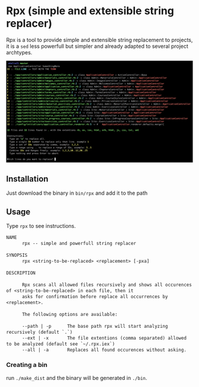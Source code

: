 # Rpx (simple and extensible string replacer)

Rpx is a tool to provide simple and extensible string replacement to projects, it is
a `sed` less powerfull but simpler and already adapted to several project archtypes.

![Example](example.png)

## Installation

Just download the binary in `bin/rpx` and add it to the path

## Usage

Type `rpx` to see instructions.

```
NAME
      rpx -- simple and powerfull string replacer

SYNOPSIS
      rpx <string-to-be-replaced> <replacement> [-pxa]

DESCRIPTION

      Rpx scans all allowed files recursively and shows all occurences of <string-to-be-replaced> in each file, then it
      asks for confirmation before replace all occurrences by <replacement>.

      The following options are available:

      --path | -p      The base path rpx will start analyzing recursively (default `.`)
      --ext | -x       The file extentions (comma separated) allowed to be analyzed (default see `~/.rpx.iex`)
      --all | -a       Replaces all found occurences without asking.

```

### Creating a bin

run `./make_dist` and the binary will be generated in `./bin`.
